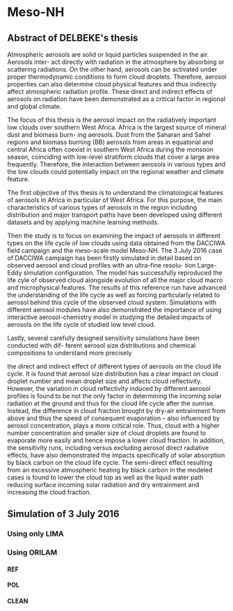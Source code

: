 # Meso-NH

## Abstract of DELBEKE's thesis

Atmospheric aerosols are solid or liquid particles suspended in the air. Aerosols inter-
act directly with radiation in the atmosphere by absorbing or scattering radiations. On
the other hand, aerosols can be activated under proper thermodynamic conditions to form
cloud droplets. Therefore, aerosol properties can also determine cloud physical features
and thus indirectly affect atmospheric radiation profile. These direct and indirect effects
of aerosols on radiation have been demonstrated as a critical factor in regional and global
climate.

The focus of this thesis is the aerosol impact on the radiatively important low clouds
over southern West Africa. Africa is the largest source of mineral dust and biomass burn-
ing aerosols. Dust from the Saharan and Sahel regions and biomass burning (BB) aerosols
from areas in equatorial and central Africa often coexist in southern West Africa during
the monsoon season, coinciding with low-level stratiform clouds that cover a large area
frequently. Therefore, the interaction between aerosols in various types and the low clouds
could potentially impact on the regional weather and climate feature.

The first objective of this thesis is to understand the climatological features of aerosols
in Africa in particular of West Africa. For this purpose, the main characteristics of various
types of aerosols in the region including distribution and major transport paths have been
developed using different datasets and by applying machine learning methods.

Then the study is to focus on examining the impact of aerosols in different types on the
life cycle of low clouds using data obtained from the DACCIWA field campaign and the
meso-scale model Meso-NH. The 3 July 2016 case of DACCIWA campaign has been firstly
simulated in detail based on observed aerosol and cloud profiles with an ultra-fine resolu-
tion Large-Eddy simulation configuration. The model has successfully reproduced the life
cyle of observed cloud alongside evolution of all the major cloud macro and microphysical
features. The results of this reference run have advanced the understanding of the life cycle
as well as forcing particularly related to aerosol behind this cycle of the observed cloud
system. Simulations with different aerosol modules have also demonstrated the importance
of using interactive aerosol-chemistry model in studying the detailed impacts of aerosols
on the life cycle of studied low level cloud.

Lastly, several carefully designed sensitivity simulations have been conducted with dif-
ferent aerosol size distributions and chemical compositions to understand more precisely

the direct and indirect effect of different types of aerosols on the cloud life cycle. It is found
that aerosol size distribution has a clear impact on cloud droplet number and mean droplet
size and affects cloud reflectivity. However, the variation in cloud reflectivity induced by
different aerosol profiles is found to be not the only factor in determining the incoming
solar radiation at the ground and thus for the cloud life cycle after the sunrise. Instead,
the difference in cloud fraction brought by dry-air entrainment from above and thus the
speed of consequent evaporation – also influenced by aerosol concentration, plays a more
critical role. Thus, cloud with a higher number concentration and smaller size of cloud
droplets are found to evaporate more easily and hence impose a lower cloud fraction. In
addition, the sensitivity runs, including versus excluding aerosol direct radiative effects,
have also demonstrated the impacts specifically of solar absorption by black carbon on the
cloud life cycle. The semi-direct effect resulting from an excessive atmospheric heating by
black carbon in the modeled cases is found to lower the cloud top as well as the liquid
water path reducing surface incoming solar radiation and dry entrainment and increasing
the cloud fraction.

## Simulation of 3 July 2016

### Using only LIMA

### Using ORILAM 

#### REF 

#### POL

#### CLEAN
